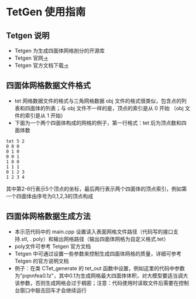 # TetGen 使用指南

## Tetgen 说明

- Tetgen 为生成四面体网格剖分的开源库
- Tetgen 官网[->](http://www.wias-berlin.de/software/tetgen) 
- Tetgen 官方文档下载[->](http://wias-berlin.de/software/tetgen/1.5/doc/manual/manual.pdf)

## 四面体网格数据文件格式


- tet 网格数据文件的格式与三角网格数据 obj 文件的格式很类似，包含点的列表和四面体的列表；与 obj 文件不一样的是，顶点的索引是从 0 开始 （obj 文件的索引是从 1 开始）
- 下面为一个两个四面体构成的网格的例子，第一行格式：tet 后为顶点数和四面体数

```
tet 5 2
0 0 0
0 1 0
0 0 1
1 0 0
1 1 1
0 1 2 3
1 2 3 4
```

其中第2-6行表示5个顶点的坐标，最后两行表示两个四面体的顶点索引，例如第一个四面体由序号为0,1,2,3的顶点构成


## 四面体网格数据生成方法

- 本示范代码中的 main.cpp 设置读入表面网格文件路径（代码写的接口支持.stl, . poly）和输出网格路径（输出四面体网格为自定义格式.tet）
- poly文件可参考 Tetgen 官方文档
- Tetgen 中可通过设置一些参数来控制生成四面体网格的质量，详细可参考 Tetgen 的官方说明文档
- 例子：在类 CTet_generate 的 tet_out 函数中设置，例如这里的代码中参数为"pqnnfea0.1z"，其中0.1为生成网格最大四面体体积，对大模型要适当调大该参数，否则生成网格会过于稠密；注意：代码使用时读取文件后需要在控制台窗口中敲击回车才会继续运行

